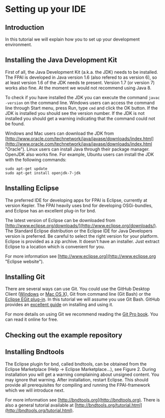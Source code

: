 # Setting up your IDE

## Introduction
In this tutorial we will explain how you to set up your development environment.

## Installing the Java Development Kit
First of all, the Java Development Kit (a.k.a. the JDK) needs to be installed. The FPAI is developed in Java  version 1.6 (also refered to as version 6), so at least version 1.6 of the JDK needs te present. Version 1.7 (or version 7) works also fine. At the moment we would not recommend using Java 8.

To check if you have installed the JDK you can execute the command `javac -version` on the command line. Windows users can access the command line through Start menu, press Run, type `cmd` and click the OK button. If the JDK is installed you should see the version number. If the JDK is not installed you should get a warning indicating that the command could not be found.

Windows and Mac users can download the JDK from [http://www.oracle.com/technetwork/java/javase/downloads/index.html](http://www.oracle.com/technetwork/java/javase/downloads/index.html "Oracle"). Linux users can install Java through their package manager. OpenJDK also works fine. For example, Ubuntu users can install the JDK with the following commands:

```
sudo apt-get update
sudo apt-get install openjdk-7-jdk
```

## Installing Eclipse
The preferred IDE for developing apps for FPAI is Eclipse, currently at version Kepler. The FPAI heavily uses bnd for developing OSGi-bundles, and Eclipse has an excellent plug-in for bnd.

The latest version of Eclipse can be downloaded from [http://www.eclipse.org/downloads/](http://www.eclipse.org/downloads/). The Standard Eclipse distribution or the Eclipse IDE for Java Developers version is preferred. Be careful to select the right version for your platform. Eclipse is provided as a zip archive. It doesn't have an installer. Just extract Eclipse to a location which is convenient for you.

For more information see [http://www.eclipse.org](http://www.eclipse.org "Eclipse website").

## Installing Git
There are several ways can use Git. You could use the GitHub Desktop Client ([Windows](https://windows.github.com) or [Mac OS X](https://mac.github.com)), Git from command line (Git Bash) or the [Eclipse EGit plug-in](http://www.eclipse.org/egit/). In this tutorial we will assume you use Git Bash. GitHub provides an [excellent guide](https://help.github.com/articles/set-up-git) on installing and using it.

For more details on using Git we recommend reading the [Git Pro book](http://git-scm.com/book). You can read it online for free.

## Checking out the example repository


## Installing Bndtools
The Eclipse plugin for bnd, called bndtools, can be obtained from the Eclipse Marketplace (Help →
Eclipse Marketplace…), see Figure 2. During installation you will get a warning complaining about
unsigned content. You may ignore that warning. After installation, restart Eclipse.
This should provide all prerequisites for compiling and running the FPAI-framework which we will
introduce next.

For more information see [http://bndtools.org](http://bndtools.org). There is also a general tutorial available at [http://bndtools.org/tutorial.html](http://bndtools.org/tutorial.html).
